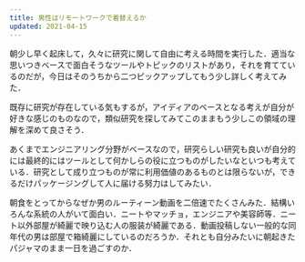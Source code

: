```yaml
---
title: 男性はリモートワークで着替えるか
updated: 2021-04-15
---
```


朝少し早く起床して，久々に研究に関して自由に考える時間を実行した．適当な思いつきベースで面白そうなツールやトピックのリストがあり，それを育てているのだが，今日はそのうちから二つピックアップしてもう少し詳しく考えてみた．

既存に研究が存在している気もするが，アイディアのベースとなる考えが自分が好きな感じのものなので，類似研究を探してみてこのままもう少しこの領域の理解を深めて良さそう．

あくまでエンジニアリング分野がベースなので，研究らしい研究も良いが自分的には最終的にはツールとして何かしらの役に立つものがしたいなといつも考えている．研究として成り立つものが常に利用価値のあるものとは限らないが，できるだけパッケージングして人に届ける努力はしてみたい．

朝食をとってからなぜか男のルーティーン動画を二倍速でたくさんみた．結構いろんな系統の人がいて面白い．ニートやマッチョ，エンジニアや美容師等．ニート以外部屋が綺麗で映り込む人の服装が綺麗である．動画投稿しない一般的な同年代の男は部屋で箱綺麗にしているのだろうか．それとも自分みたいに朝起きたパジャマのまま一日を過ごすのか．
